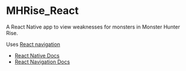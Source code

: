 # MHRise_React
A React Native app to view weaknesses for monsters in Monster Hunter Rise.

Uses [React navigation](https://reactnavigation.org/)


* [React Native Docs](https://reactnative.dev/docs/getting-started)
* [React Navigation Docs](https://reactnavigation.org/docs/getting-started)
